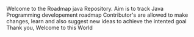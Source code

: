 Welcome to the Roadmap java Repository.
Aim is to track Java Programming developement roadmap
Contributor's are allowed to make changes, learn and also suggest new ideas to achieve the intented goal
Thank you, Welcome to this World
